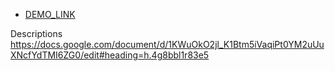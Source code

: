 - [DEMO_LINK](https://basil-panasiuk.github.io/currency_converter/)

Descriptions
https://docs.google.com/document/d/1KWuOkO2jl_K1Btm5iVaqiPt0YM2uUuXNcfYdTMI6ZG0/edit#heading=h.4g8bbl1r83e5
